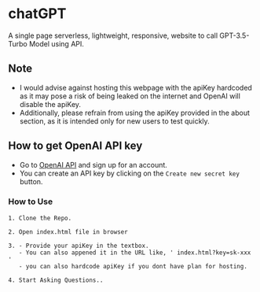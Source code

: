 # chatGPT
A single page serverless, lightweight, responsive, website to call GPT-3.5-Turbo Model using API.

## Note
- I would advise against hosting this webpage with the apiKey hardcoded as it may pose a risk of being leaked on the internet and OpenAI will disable the apiKey.
- Additionally, please refrain from using the apiKey provided in the about section, as it is intended only for new users to test quickly.

## How to get OpenAI API key
- Go to [OpenAI API](https://platform.openai.com/account/api-keys) and sign up for an account. 
- You can create an API key by clicking on the `Create new secret key` button.


### How to Use

```
1. Clone the Repo.
```

```
2. Open index.html file in browser
```

```
3. - Provide your apiKey in the textbox.
   - You can also appened it in the URL like, ' index.html?key=sk-xxx '
   - you can also hardcode apiKey if you dont have plan for hosting.
``` 

```
4. Start Asking Questions..
```
